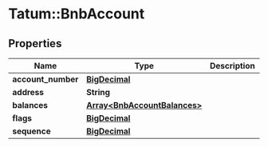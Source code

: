 # Tatum::BnbAccount

## Properties
Name | Type | Description | Notes
------------ | ------------- | ------------- | -------------
**account_number** | [**BigDecimal**](BigDecimal.md) |  | [optional] 
**address** | **String** |  | [optional] 
**balances** | [**Array&lt;BnbAccountBalances&gt;**](BnbAccountBalances.md) |  | [optional] 
**flags** | [**BigDecimal**](BigDecimal.md) |  | [optional] 
**sequence** | [**BigDecimal**](BigDecimal.md) |  | [optional] 


